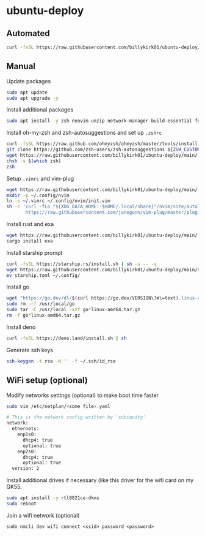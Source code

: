 # ubuntu-deploy

## Automated

```sh
curl -fsSL https://raw.githubusercontent.com/billykirk01/ubuntu-deploy/main/deploy.sh | sh
```

## Manual

Update packages
```sh
sudo apt update
sudo apt upgrade -y
```

Install additional packages
```sh
sudo apt install -y zsh neovim unzip network-manager build-essential fd-find
```

Install oh-my-zsh and zsh-autosuggestions and set up `.zshrc`
```sh
curl -fsSL https://raw.github.com/ohmyzsh/ohmyzsh/master/tools/install.sh | sh
git clone https://github.com/zsh-users/zsh-autosuggestions ${ZSH_CUSTOM:-~/.oh-my-zsh/custom}/plugins/zsh-autosuggestions
wget https://raw.githubusercontent.com/billykirk01/ubuntu-deploy/main/.zshrc -O .zshrc
chsh -s $(which zsh)
zsh
```

Setup `.vimrc` and vim-plug
```sh
wget https://raw.githubusercontent.com/billykirk01/ubuntu-deploy/main/.vimrc
mkdir -p ~/.config/nvim
ln -s ~/.vimrc ~/.config/nvim/init.vim
sh -c 'curl -fLo "${XDG_DATA_HOME:-$HOME/.local/share}"/nvim/site/autoload/plug.vim --create-dirs \
       https://raw.githubusercontent.com/junegunn/vim-plug/master/plug.vim'
```

Install rust and exa
```sh
wget https://raw.githubusercontent.com/billykirk01/ubuntu-deploy/main/.zshrc -O .zshrc
cargo install exa
```

Install starship prompt
```sh
curl -fsSL https://starship.rs/install.sh | sh -s -- -y
wget https://raw.githubusercontent.com/billykirk01/ubuntu-deploy/main/starship.toml
mv starship.toml ~/.config/
```

Install go
```sh
wget "https://go.dev/dl/$(curl https://go.dev/VERSION\?m\=text).linux-amd64.tar.gz"
sudo rm -rf /usr/local/go
sudo tar -C /usr/local -xzf go*linux-amd64.tar.gz
rm -f go*linux-amd64.tar.gz
```

Install deno
```sh
curl -fsSL https://deno.land/install.sh | sh
```

Generate ssh keys
```sh
ssh-keygen -t rsa -N '' -f ~/.ssh/id_rsa
```

## WiFi setup (optional)

Modify networks settings (optional) to make boot time faster
```sh
sudo vim /etc/netplan/<some file>.yaml

# This is the network config written by 'subiquity'
network:
  ethernets:
    enp1s0:
      dhcp4: true
      optional: true
    enp2s0:
      dhcp4: true
      optional: true
  version: 2
```

Install additional drives if necessary (like this driver for the wifi card on my GK55.
```sh
sudo apt install -y rtl8821ce-dkms
sudo reboot
```

Join a wifi network (optional)
```
sudo nmcli dev wifi connect <ssid> password <password>
```
